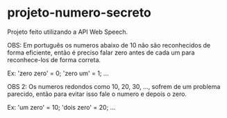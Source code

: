 # projeto-numero-secreto

Projeto feito utilizando a API Web Speech.

OBS: Em português os numeros abaixo de 10 não são reconhecidos de forma eficiente, então é preciso falar zero antes de cada um para reconhece-los de forma correta.

Ex: 'zero zero' = 0; 'zero um' = 1; ...

OBS 2: Os numeros redondos como 10, 20, 30, ..., sofrem de um problema parecido, então para evitar isso fale o numero e depois o zero.

Ex: 'um zero' = 10; 'dois zero' = 20; ...